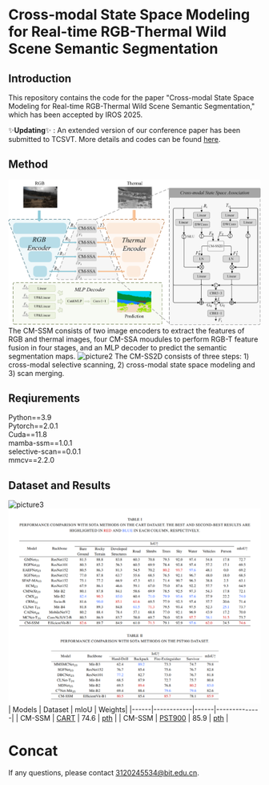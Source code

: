 # Cross-modal State Space Modeling for Real-time RGB-Thermal Wild Scene Semantic Segmentation
## Introduction
This repository contains the code for the paper "Cross-modal State Space Modeling for Real-time RGB-Thermal Wild Scene Semantic Segmentation," which has been accepted by IROS 2025.

✨**Updating**✨ : An extended version of our conference paper has been submitted to TCSVT. More details and codes can be found [here](your-link-here).
## Method 
![picture1](./fig/fig2.png)
The CM-SSM consists of two image encoders to extract the features of RGB and thermal images, four CM-SSA moudules to perform RGB-T feature fusion in four stages, and an MLP decoder to predict the semantic segmentation maps.
![picture2](./fig/fig3.png)
The CM-SS2D consists of three steps: 1) cross-modal selective scanning, 2) cross-modal state space modeling and 3) scan merging.
## Reqiurements
Python==3.9  
Pytorch==2.0.1  
Cuda==11.8  
mamba-ssm==1.0.1  
selective-scan==0.0.1  
mmcv==2.2.0  
## Dataset and Results
![picture3](./fig/fig4.png)
![picture3](./fig/fig5.png)
| Models | Dataset  | mIoU | Weights|
|------|------------|------|--------------|
| CM-SSM    | [CART](https://github.com/aerorobotics/caltech-aerial-rgbt-dataset)      | 74.6   | [pth](https://github.com/xiaodonguo/CMSSM/releases/download/v1.0.0/CART.pth)     |
| CM-SSM   | [PST900](https://github.com/ShreyasSkandanS/pst900_thermal_rgb)     | 85.9    | [pth](https://github.com/xiaodonguo/CMSSM/releases/download/v1.0.0/PST900.pth)     |
# Concat
If any questions, please contact 3120245534@bit.edu.cn.
